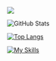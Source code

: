 <!--
**HinataYasukawa/HinataYasukawa** is a ✨ _special_ ✨ repository because its `README.md` (this file) appears on your GitHub profile.

Here are some ideas to get you started:

- 🔭 I’m currently working on ...
- 🌱 I’m currently learning ...
- 👯 I’m looking to collaborate on ...
- 🤔 I’m looking for help with ...
- 💬 Ask me about ...
- 📫 How to reach me: ...
- 😄 Pronouns: ...
- ⚡ Fun fact: ...
-->
 
![](https://github-profile-summary-cards.vercel.app/api/cards/profile-details?username=HinataYasukawa&theme=vue)
 
![GitHub Stats](https://github-readme-stats.vercel.app/api?username=HinataYasukawa&show_icons=true)
 
[![Top Langs](https://github-readme-stats.vercel.app/api/top-langs/?username=HinataYasukawa&layout=compact&langs_count=6)](https://github.com/anuraghazra/github-readme-stats)

[![My Skills](https://skillicons.dev/icons?i=c,java,python,go,javascript,typescript,react,html,css)](https://skillicons.dev)
